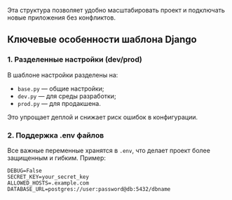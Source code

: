 
Эта структура позволяет удобно масштабировать проект и подключать новые приложения без конфликтов.

## **Ключевые особенности шаблона Django**

### **1. Разделенные настройки (dev/prod)**

В шаблоне настройки разделены на:

- `base.py` — общие настройки;
- `dev.py` — для среды разработки;
- `prod.py` — для продакшена.

Это упрощает деплой и снижает риск ошибок в конфигурации.

### **2. Поддержка .env файлов**

Все важные переменные хранятся в `.env`, что делает проект более защищенным и гибким. Пример:

```env
DEBUG=False
SECRET_KEY=your_secret_key
ALLOWED_HOSTS=.example.com
DATABASE_URL=postgres://user:password@db:5432/dbname


